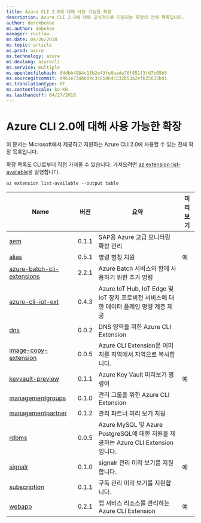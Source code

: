 ```yaml
---
title: Azure CLI 2.0에 대해 사용 가능한 확장
description: Azure CLI 2.0에 대해 공식적으로 지원되는 확장의 전체 목록입니다.
author: derekbekoe
ms.author: debekoe
manager: routlaw
ms.date: 04/26/2018
ms.topic: article
ms.prod: azure
ms.technology: azure
ms.devlang: azurecli
ms.service: multiple
ms.openlocfilehash: 04dbb4984c1fb2e43fe0aada76f851f3fd7b05b5
ms.sourcegitcommit: d461e73abb09c3c85064c532b53a2efb25833b01
ms.translationtype: HT
ms.contentlocale: ko-KR
ms.lasthandoff: 04/27/2018
---
```

# <a name="available-extensions-for-the-azure-cli-20"></a>Azure CLI 2.0에 대해 사용 가능한 확장

이 문서는 Microsoft에서 제공하고 지원하는 Azure CLI 2.0에 사용할 수 있는 전체 확장 목록입니다.

확장 목록도 CLI로부터 직접 가져올 수 있습니다. 가져오려면 [az extension list-available](/cli/azure/extension?view=azure-cli-latest#az-extension-list-available)을 실행합니다.

```azurecli
az extension list-available --output table
```

| Name | 버전 | 요약 | 미리 보기 |
|------|---------|---------|---------|
| [aem](https://github.com/Azure/azure-cli-extensions) | 0.1.1 | SAP용 Azure 고급 모니터링 확장 관리 |  |
| [alias](https://github.com/Azure/azure-cli-extensions) | 0.5.1 | 명령 별칭 지원 | 예 |
| [azure-batch-cli-extensions](https://github.com/Azure/azure-batch-cli-extensions) | 2.2.1 | Azure Batch 서비스와 함께 사용하기 위한 추가 명령 |  |
| [azure-cli-iot-ext](https://github.com/azure/azure-iot-cli-extension) | 0.4.3 | Azure IoT Hub, IoT Edge 및 IoT 장치 프로비전 서비스에 대한 데이터 플레인 명령 계층 제공 |  |
| [dns](https://github.com/Azure/azure-cli-extensions) | 0.0.2 | DNS 영역을 위한 Azure CLI Extension |  |
| [image-copy-extension](https://github.com/Azure/azure-cli-extensions) | 0.0.5 | Azure CLI Extension은 이미지를 지역에서 지역으로 복사합니다. |  |
| [keyvault-preview](https://github.com/Azure/azure-keyvault-cli-extension) | 0.1.1 | Azure Key Vault 미리보기 명령어 | 예 |
| [managementgroups](https://github.com/Azure/azure-cli-extensions) | 0.1.0 | 관리 그룹을 위한 Azure CLI Extension |  |
| [managementpartner](https://github.com/Azure/azure-cli-extensions) | 0.1.2 | 관리 파트너 미리 보기 지원 |  |
| [rdbms](https://github.com/Azure/azure-cli-extensions) | 0.0.5 | Azure MySQL 및 Azure PostgreSQL에 대한 지원을 제공하는 Azure CLI Extension입니다. |  |
| [signalr](https://github.com/Azure/azure-cli-extensions) | 0.1.0 | signalr 관리 미리 보기를 지원합니다. | 예 |
| [subscription](https://github.com/Azure/azure-cli-extensions) | 0.1.1 | 구독 관리 미리 보기를 지원합니다. |  |
| [webapp](https://github.com/Azure/azure-cli-extensions) | 0.2.1 | 앱 서비스 리소스를 관리하는 Azure CLI Extension | 예 |
